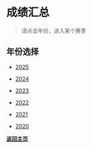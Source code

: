 # 成绩汇总


> 请点击年份，进入某个赛季
>

## 年份选择

- [2025](./Results/2025.md)

- [2024](./Results/2024.md)

- [2023](./Results/2023.md)

- [2022](./Results/2022.md)

- [2021](./Results/2021.md)

- [2020](./Results/2020.md)

**[返回主页](./Profile.md)**
